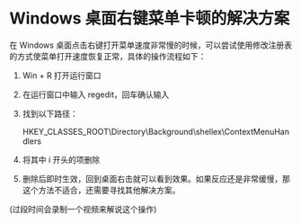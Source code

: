 # Windows 桌面右键菜单卡顿的解决方案

在 Windows 桌面点击右键打开菜单速度非常慢的时候，可以尝试使用修改注册表的方式使菜单打开速度恢复正常，具体的操作流程如下：

1. Win + R 打开运行窗口

2. 在运行窗口中输入 regedit，回车确认输入

3. 找到以下路径：

   HKEY_CLASSES_ROOT\Directory\Background\shellex\ContextMenuHandlers

4. 将其中 i 开头的项删除

5. 删除后即时生效，回到桌面右击就可以看到效果。如果反应还是非常缓慢，那这个方法不适合，还需要寻找其他解决方案。

(过段时间会录制一个视频来解说这个操作)